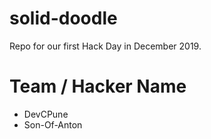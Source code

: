# solid-doodle
Repo for our first Hack Day in December 2019.

# Team / Hacker Name
 * DevCPune
 * Son-Of-Anton
